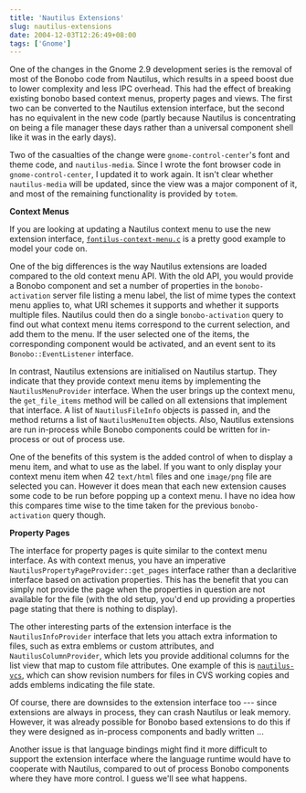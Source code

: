 ```yaml
---
title: 'Nautilus Extensions'
slug: nautilus-extensions
date: 2004-12-03T12:26:49+08:00
tags: ['Gnome']
---
```


One of the changes in the Gnome 2.9 development series is the removal of
most of the Bonobo code from Nautilus, which results in a speed boost
due to lower complexity and less IPC overhead. This had the effect of
breaking existing bonobo based context menus, property pages and views.
The first two can be converted to the Nautilus extension interface, but
the second has no equivalent in the new code (partly because Nautilus is
concentrating on being a file manager these days rather than a universal
component shell like it was in the early days).

Two of the casualties of the change were `gnome-control-center`\'s font
and theme code, and `nautilus-media`. Since I wrote the font browser
code in `gnome-control-center`, I updated it to work again. It isn\'t
clear whether `nautilus-media` will be updated, since the view was a
major component of it, and most of the remaining functionality is
provided by `totem`.

**Context Menus**

If you are looking at updating a Nautilus context menu to use the new
extension interface,
[`fontilus-context-menu.c`](http://cvs.gnome.org/viewcvs/gnome-control-center/vfs-methods/fontilus/fontilus-context-menu.c?view=markup)
is a pretty good example to model your code on.

One of the big differences is the way Nautilus extensions are loaded
compared to the old context menu API. With the old API, you would
provide a Bonobo component and set a number of properties in the
`bonobo-activation` server file listing a menu label, the list of mime
types the context menu applies to, what URI schemes it supports and
whether it supports multiple files. Nautilus could then do a single
`bonobo-activation` query to find out what context menu items
correspond to the current selection, and add them to the menu. If the
user selected one of the items, the corresponding component would be
activated, and an event sent to its `Bonobo::EventListener` interface.

In contrast, Nautilus extensions are initialised on Nautilus startup.
They indicate that they provide context menu items by implementing the
`NautilusMenuProvider` interface. When the user brings up the context
menu, the `get_file_items` method will be called on all extensions
that implement that interface. A list of `NautilusFileInfo` objects is
passed in, and the method returns a list of `NautilusMenuItem`
objects. Also, Nautilus extensions are run in-process while Bonobo
components could be written for in-process or out of process use.

One of the benefits of this system is the added control of when to
display a menu item, and what to use as the label. If you want to only
display your context menu item when 42 `text/html` files and one
`image/png` file are selected you can. However it does mean that each
new extension causes some code to be run before popping up a context
menu. I have no idea how this compares time wise to the time taken for
the previous `bonobo-activation` query though.

**Property Pages**

The interface for property pages is quite similar to the context menu
interface. As with context menus, you have an imperative
`NautilusPropertyPageProvider::get_pages` interface rather than a
declaritive interface based on activation properties. This has the
benefit that you can simply not provide the page when the properties
in question are not available for the file (with the old setup, you\'d
end up providing a properties page stating that there is nothing to
display).

The other interesting parts of the extension interface is the
`NautilusInfoProvider` interface that lets you attach extra information
to files, such as extra emblems or custom attributes, and
`NautilusColumnProvider`, which lets you provide additional columns for
the list view that map to custom file attributes. One example of this is
[`nautilus-vcs`](http://cvs.gnome.org/viewcvs/nautilus-vcs/), which can
show revision numbers for files in CVS working copies and adds emblems
indicating the file state.

Of course, there are downsides to the extension interface too --- since
extensions are always in process, they can crash Nautilus or leak
memory. However, it was already possible for Bonobo based extensions to
do this if they were designed as in-process components and badly written
\...

Another issue is that language bindings might find it more difficult to
support the extension interface where the language runtime would have to
cooperate with Nautilus, compared to out of process Bonobo components
where they have more control. I guess we\'ll see what happens.
